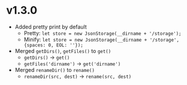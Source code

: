 # v1.3.0

* Added pretty print by default
  * Pretty: `let store = new JsonStorage(__dirname + '/storage');`
  * Minify: `let store = new JsonStorage(__dirname + '/storage', {spaces: 0, EOL: ''});`
* Merged `getDirs()`, `getFiles()` to `get()`
  * `getDirs()` → `get()`
  * `getFiles('dirname')` → `get('dirname')`
* Merged `renameDir()` to `rename()`
  * `renameDir(src, dest)` → `rename(src, dest)`